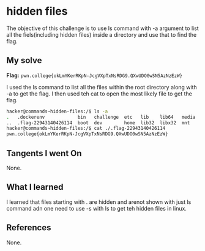 # hidden files
The objective of this challenge is to use ls command with -a argument to list all the fiels(including hidden files) inside a directory and use that to find the flag.

## My solve
**Flag:** `pwn.college{okLmYKerRKpN-JcgVXpTxNsRDG9.QXwUDO0wSN5AzNzEzW}`

I used the ls command to list all the files within the root directory along with -a to get the flag. I then used teh cat to open the most likely file to get the flag.
 
```bash
hacker@commands~hidden-files:/$ ls -a
.   .dockerenv            bin   challenge  etc   lib    lib64   media  nix  proc  run   srv  tmp  var
..  .flag-22943140426114  boot  dev        home  lib32  libx32  mnt    opt  root  sbin  sys  usr
hacker@commands~hidden-files:/$ cat ./.flag-22943140426114
pwn.college{okLmYKerRKpN-JcgVXpTxNsRDG9.QXwUDO0wSN5AzNzEzW}
```
## Tangents I went On
None.

## What I learned
I learned that files starting with . are hidden and arenot shown with just ls command adn one need to use -s with ls to get teh hidden files in linux.

## References 
None.
